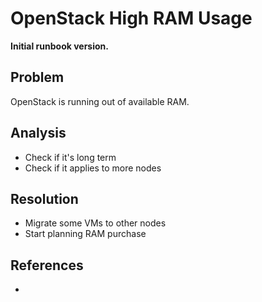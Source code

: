 # OpenStack High RAM Usage

**Initial runbook version.**

## Problem

OpenStack is running out of available RAM.

## Analysis
 * Check if it's long term
 * Check if it applies to more nodes

## Resolution
 * Migrate some VMs to other nodes
 * Start planning RAM purchase

## References
 * 
